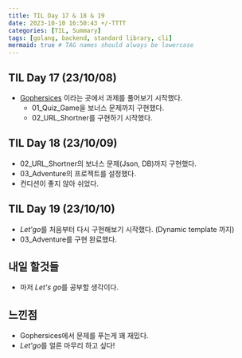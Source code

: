 ```yaml
---
title: TIL Day 17 & 18 & 19
date: 2023-10-10 16:50:43 +/-TTTT
categories: [TIL, Summary]
tags: [golang, backend, standard library, cli]
mermaid: true # TAG names should always be lowercase
---
```


## TIL Day 17 (23/10/08)

- [Gophersices](https://gophercises.com/) 이라는 곳에서 과제를 풀어보기 시작했다.
  - 01_Quiz_Game을 보너스 문제까지 구현했다.
  - 02_URL_Shortner를 구현하기 시작했다.

## TIL Day 18 (23/10/09)

- 02_URL_Shortner의 보너스 문제(Json, DB)까지 구현했다.
- 03_Adventure의 프로젝트를 설정했다.
- 컨디션이 좋지 않아 쉬었다.

## TIL Day 19 (23/10/10)

- *Let'go*를 처음부터 다시 구현해보기 시작했다. (Dynamic template 까지)
- 03_Adventure를 구현 완료했다.

## 내일 할것들

- 마저 *Let's go*를 공부할 생각이다.

## 느낀점

- Gophersices에서 문제를 푸는게 꽤 재밌다.
- *Let'go*를 얼른 마무리 하고 싶다!

